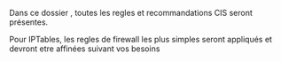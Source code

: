 Dans ce dossier , toutes les regles et recommandations CIS seront présentes.

Pour IPTables, les regles de firewall les plus simples seront appliqués et devront etre affinées suivant vos besoins
